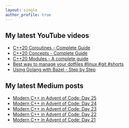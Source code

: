 ```yaml
---
layout: single
author_profile: true
---
```


## My latest YouTube videos

<!--START_SECTION:youtube-->
* [C++20 Coroutines - Complete Guide](https://www.youtube.com/watch?v=w-dmOHhBX9o)
* [C++20 Concepts  - Complete Guide](https://www.youtube.com/watch?v=1So7onMFxJM)
* [C++20 Modules - A complete guide](https://www.youtube.com/watch?v=WRCwciJ5MTE)
* [Best way to manage your dotfiles #linux #git #shorts](https://www.youtube.com/watch?v=LHrB4TcU1JM)
* [Using Golang with Bazel - Step by Step](https://www.youtube.com/watch?v=mXLrk0ipwz4)
<!--END_SECTION:youtube-->

## My latest Medium posts

<!--START_SECTION:medium-->
* [Modern C++ in Advent of Code: Day 25](https://medium.com/@simontoth/modern-c-in-advent-of-code-day-25-cc0f3c4d7b73?source=rss-1e1de1006a93------2)
* [Modern C++ in Advent of Code: Day 24](https://medium.com/@simontoth/modern-c-in-advent-of-code-day-24-ac5bcd5d26c0?source=rss-1e1de1006a93------2)
* [Modern C++ in Advent of Code: Day 23](https://medium.com/@simontoth/modern-c-in-advent-of-code-day-23-518f9bc6ce2c?source=rss-1e1de1006a93------2)
* [Modern C++ in Advent of Code: Day 22](https://medium.com/@simontoth/modern-c-in-advent-of-code-day-22-ab401426e780?source=rss-1e1de1006a93------2)
* [Modern C++ in Advent of Code: Day 21](https://medium.com/@simontoth/modern-c-in-advent-of-code-day-21-e764a97d3f0e?source=rss-1e1de1006a93------2)
<!--END_SECTION:medium-->